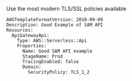 
Use the most modern TLS/SSL policies available

```yaml---
AWSTemplateFormatVersion: 2010-09-09
Description: Good Example of SAM API
Resources:
  ApiGatewayApi:
    Type: AWS::Serverless::Api
    Properties:
      Name: Good SAM API example
      StageName: Prod
      TracingEnabled: false
      Domain:
        SecurityPolicy: TLS_1_2

```


